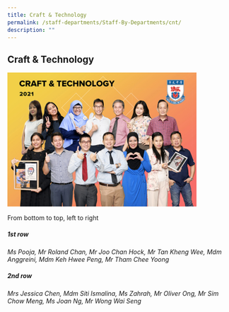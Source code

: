 ```yaml
---
title: Craft & Technology
permalink: /staff-departments/Staff-By-Departments/cnt/
description: ""
---
```



## Craft & Technology

<img src="/images/C_T.jpg" style="width:85%">

From bottom to top, left to right  
  
##### 1st row

_Ms Pooja, Mr Roland Chan, Mr Joo Chan Hock, Mr Tan Kheng Wee, Mdm Anggreini, Mdm Keh Hwee Peng, Mr Tham Chee Yoong_  

##### 2nd row

_Mrs Jessica Chen, Mdm Siti Ismalina, Ms Zahrah, Mr Oliver Ong, Mr Sim Chow Meng, Ms Joan Ng, Mr Wong Wai Seng_